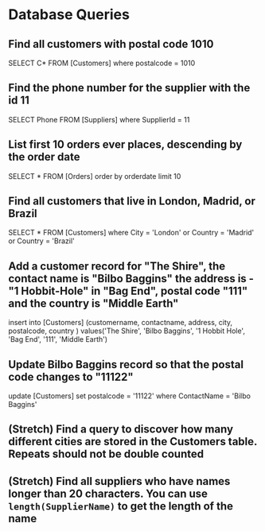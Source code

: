 # Database Queries

## Find all customers with postal code 1010

SELECT C\* FROM [Customers] where postalcode = 1010

## Find the phone number for the supplier with the id 11

SELECT Phone FROM [Suppliers] where SupplierId = 11

## List first 10 orders ever places, descending by the order date

SELECT \* FROM [Orders] order by orderdate limit 10

## Find all customers that live in London, Madrid, or Brazil

SELECT \* FROM [Customers]
where City = 'London' or Country = 'Madrid' or Country = 'Brazil'

## Add a customer record for "The Shire", the contact name is "Bilbo Baggins" the address is -"1 Hobbit-Hole" in "Bag End", postal code "111" and the country is "Middle Earth"

insert into [Customers] (customername, contactname, address, city, postalcode, country )
values('The Shire', 'Bilbo Baggins', '1 Hobbit Hole', 'Bag End', '111', 'Middle Earth')

## Update Bilbo Baggins record so that the postal code changes to "11122"

update [Customers] set postalcode = '11122' where ContactName = 'Bilbo Baggins'

## (Stretch) Find a query to discover how many different cities are stored in the Customers table. Repeats should not be double counted

## (Stretch) Find all suppliers who have names longer than 20 characters. You can use `length(SupplierName)` to get the length of the name
